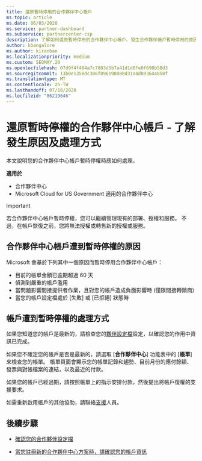 ```yaml
---
title: 還原暫時停用的合作夥伴中心帳戶
ms.topic: article
ms.date: 06/03/2020
ms.service: partner-dashboard
ms.subservice: partnercenter-csp
description: 了解如何還原暫時停用的合作夥伴中心帳戶、發生合作夥伴帳戶暫時停用的原因，以及暫時停用期間能如何使用帳戶。
author: kbangalore
ms.author: kiranban
ms.localizationpriority: medium
ms.custom: SEOMAY.20
ms.openlocfilehash: 07d9f4f484a7c7803d5b7a41d1d8fe0f698b58d3
ms.sourcegitcommit: 13b0e1358dc306f896190088d31a0d883644850f
ms.translationtype: MT
ms.contentlocale: zh-TW
ms.lasthandoff: 07/10/2020
ms.locfileid: "86219646"
---
```

# <a name="restore-a-suspended-partner-center-account---learn-why-it-happens-and-what-to-do-about-it"></a>還原暫時停權的合作夥伴中心帳戶 - 了解發生原因及處理方式

本文說明您的合作夥伴中心帳戶暫時停權時應如何處理。

**適用於**

-  合作夥伴中心
-  Microsoft Cloud for US Government 適用的合作夥伴中心


> [!IMPORTANT]  
> 若合作夥伴中心帳戶暫時停權，您可以繼續管理現有的部署、授權和服務。 不過，在帳戶恢復之前，您將無法授權或轉售新的授權或服務。

## <a name="why-partner-center-accounts-are-suspended"></a>合作夥伴中心帳戶遭到暫時停權的原因

Microsoft 會基於下列其中一個原因而暫時停用合作夥伴中心帳戶：

- 目前的帳單金額已逾期超過 60 天 
- 偵測到嚴重的帳戶濫用
- 當問題影響間接提供者作業，且對您的帳戶造成負面影響時 (僅限間接轉銷商) 
- 當您的帳戶設定檔處於 [失敗] 或 [已拒絕] 狀態時

## <a name="what-to-do-if-your-account-is-suspended"></a>帳戶遭到暫時停權的處理方式

如果您知道您的帳戶是最新的，請檢查您的[夥伴設定檔](https://partner.microsoft.com/pcv/accountsettings/partnerprofile)設定，以確認您的作用中資訊已完成。 

如果您不確定您的帳戶是否是最新的，請選取 [**合作夥伴中心**] 功能表中的 [**帳單**] 來檢查您的帳單。 帳單頁面會顯示您的帳單記錄和趨勢、目前月份的應付餘額、發票與對帳檔案的連結，以及最近的付款。

如果您的帳戶已經過期，請按照帳單上的指示安排付款，然後提出將帳戶復權的支援要求。 

如需重新啟用帳戶的其他協助，請聯絡[支援](https://partner.microsoft.com/dashboard/support/csp/servicerequests/create)人員。

## <a name="next-steps"></a>後續步驟

- [確認您的合作夥伴設定檔](update-your-partner-profile.md)

- [當您註冊新的合作夥伴中心方案時，請確認您的帳戶資訊](verification-responses.md)
